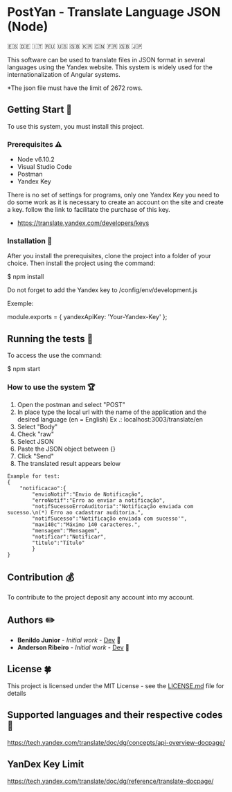 # PostYan - Translate Language JSON (Node) 
:es: :de: :it: :ru: :us: :gb: :kr: :cn: :fr: :uk: :jp:

This software can be used to translate files in JSON format in several languages ​​using the Yandex website. This system is widely used for the internationalization of Angular systems.

*The json file must have the limit of 2672 rows.

##  Getting Start 🏁

To use this system, you must install this project.

### Prerequisites :warning: 

- Node v6.10.2
- Visual Studio Code
- Postman
- Yandex Key


There is no set of settings for programs, only one Yandex Key you need to do some work as it is necessary to create an account on the site and create a key. follow the link to facilitate the purchase of this key.

- https://translate.yandex.com/developers/keys



###  Installation 🔨

After you install the prerequisites, clone the project into a folder of your choice. Then install the project using the command:

$ npm install 

Do not forget to add the Yandex key to /config/env/development.js 

Exemple:

module.exports = {
    yandexApiKey: 'Your-Yandex-Key'
};

## Running the tests :bicyclist:

To access the use the command:

$ npm start

### How to use the system :trophy:

1. Open the postman and select "POST"
2. In place type the local url with the name of the application and the desired language (en = English) Ex .: localhost:3003/translate/en
3. Select "Body"
4. Check "raw"
5. Select JSON
6. Paste the JSON object between {}
7. Click "Send"
8. The translated result appears below

```
Example for test:
{
    "notificacao":{
        "envioNotif":"Envio de Notificação",
        "erroNotif":"Erro ao enviar a notificação",
        "notifSucessoErroAuditoria":"Notificação enviada com sucesso.\n(*) Erro ao cadastrar auditoria.",
        "notifSucesso":"Notificação enviada com sucesso'",
        "max140c":"Máximo 140 caracteres.",
        "mensagem":"Mensagem",
        "notificar":"Notificar",
        "titulo":"Título"
        }
}

```

## Contribution :moneybag:

To contribute to the project deposit any account into my account.

## Authors :pencil2:

* **Benildo Junior** - *Initial work* - [Dev](https://github.com/benildo) :dog:
* **Anderson Ribeiro** - *Initial work* - [Dev](https://github.com/andersonribeirodemoraes) :rabbit:

## License :four_leaf_clover:

This project is licensed under the MIT License - see the [LICENSE.md](LICENSE.md) file for details

## Supported languages ​​and their respective codes :eyes:

https://tech.yandex.com/translate/doc/dg/concepts/api-overview-docpage/

## YanDex Key Limit

https://tech.yandex.com/translate/doc/dg/reference/translate-docpage/

